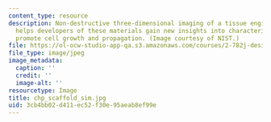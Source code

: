 ```yaml
---
content_type: resource
description: Non-destructive three-dimensional imaging of a tissue engineering scaffold
  helps developers of these materials gain new insights into characteristics that
  promote cell growth and propagation. (Image courtesy of NIST.)
file: https://ol-ocw-studio-app-qa.s3.amazonaws.com/courses/2-782j-design-of-medical-devices-and-implants-spring-2006/3cb4bb02d411ec52f30e95aeab8ef99e_chp_scaffold_sim.jpg
file_type: image/jpeg
image_metadata:
  caption: ''
  credit: ''
  image-alt: ''
resourcetype: Image
title: chp_scaffold_sim.jpg
uid: 3cb4bb02-d411-ec52-f30e-95aeab8ef99e
---
```

